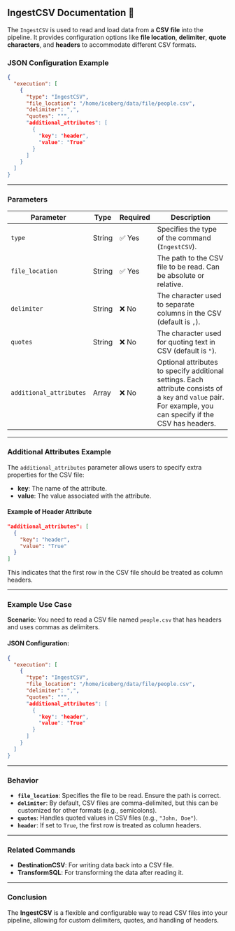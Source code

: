
## **IngestCSV Documentation 📄**

The `IngestCSV` is used to read and load data from a **CSV file** into the pipeline. It provides configuration options like **file location**, **delimiter**, **quote characters**, and **headers** to accommodate different CSV formats.

### **JSON Configuration Example**

```json
{
  "execution": [
    {
      "type": "IngestCSV",
      "file_location": "/home/iceberg/data/file/people.csv",
      "delimiter": ",",
      "quotes": """,
      "additional_attributes": [
        {
          "key": "header",
          "value": "True"
        }
      ]
    }
  ]
}
```

---

### **Parameters**

| Parameter              | Type    | Required   | Description |
|------------------------|---------|----------- |-------------|
| `type`                 | String  | ✅ Yes    | Specifies the type of the command (`IngestCSV`). |
| `file_location`        | String  | ✅ Yes    | The path to the CSV file to be read. Can be absolute or relative. |
| `delimiter`            | String  | ❌ No     | The character used to separate columns in the CSV (default is `,`). |
| `quotes`               | String  | ❌ No     | The character used for quoting text in CSV (default is `"`). |
| `additional_attributes` | Array   | ❌ No    | Optional attributes to specify additional settings. Each attribute consists of a `key` and `value` pair. For example, you can specify if the CSV has headers. |

---

### **Additional Attributes Example**

The `additional_attributes` parameter allows users to specify extra properties for the CSV file:

- **key**: The name of the attribute.
- **value**: The value associated with the attribute.

#### **Example of Header Attribute**

```json
"additional_attributes": [
  {
    "key": "header",
    "value": "True"
  }
]
```

This indicates that the first row in the CSV file should be treated as column headers.

---

### **Example Use Case**

**Scenario:** You need to read a CSV file named `people.csv` that has headers and uses commas as delimiters.

#### **JSON Configuration:**

```json
{
  "execution": [
    {
      "type": "IngestCSV",
      "file_location": "/home/iceberg/data/file/people.csv",
      "delimiter": ",",
      "quotes": """,
      "additional_attributes": [
        {
          "key": "header",
          "value": "True"
        }
      ]
    }
  ]
}
```

---

### **Behavior**

- **`file_location`**: Specifies the file to be read. Ensure the path is correct.
- **`delimiter`**: By default, CSV files are comma-delimited, but this can be customized for other formats (e.g., semicolons).
- **`quotes`**: Handles quoted values in CSV files (e.g., `"John, Doe"`).
- **`header`**: If set to `True`, the first row is treated as column headers.

---

### **Related Commands**

- **DestinationCSV**: For writing data back into a CSV file.
- **TransformSQL**: For transforming the data after reading it.

---

### **Conclusion**

The **IngestCSV** is a flexible and configurable way to read CSV files into your pipeline, allowing for custom delimiters, quotes, and handling of headers.
